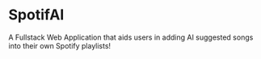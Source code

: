 # SpotifAI
A Fullstack Web Application that aids users in adding AI suggested songs into their own Spotify playlists!
